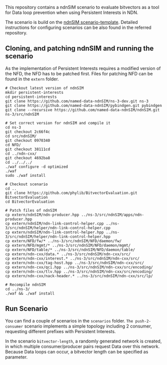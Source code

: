 This repository contains a ndnSIM scenario to evaluate bitvectors as a tool for
Data loop prevention when using Persistent Interests in NDN.

The scenario is build on the [ndnSIM scenario-template](https://github.com/named-data-ndnSIM/scenario-template). Detailed instructions for configuring scenarios can be also found in the referred repository.

## Cloning, and patching ndnSIM and running the scenario

As the implementation of Persistent Interests requires a modified version of
the NFD, the NFD has to be patched first. Files for patching NFD can be found
in the `extern` folder.

    # Checkout latest version of ndnSIM
    mkdir persistent-interests
    cd persistent-interests
    git clone https://github.com/named-data-ndnSIM/ns-3-dev.git ns-3
    git clone https://github.com/named-data-ndnSIM/pybindgen.git pybindgen
    git clone --recursive https://github.com/named-data-ndnSIM/ndnSIM.git ns-3/src/ndnSIM

    # Set correct version for ndnSIM and compile it
    cd ns-3
    git checkout 2c66f4c
    cd src/ndnSIM/
    git checkout 0970340
    cd NFD/
    git checkout 38111cd
    cd ../ndn-cxx/
    git checkout 4692ba8
    cd ../../../
    ./waf configure -d optimized
    ./waf
    sudo ./waf install

    # Checkout scenario
    cd ..
    git clone https://github.com/phylib/BitvectorEvaluation.git BitvectorEvaluation
    cd BitvectorEvaluation

    # Patch files of ndnSIM
    cp extern/ndnSIM/ndn-producer.hpp ../ns-3/src/ndnSIM/apps/ndn-producer.hpp
    cp extern/ndnSIM/ndn-link-control-helper.cpp ../ns-3/src/ndnSIM/helper/ndn-link-control-helper.cpp
    cp extern/ndnSIM/ndn-link-control-helper.hpp ../ns-3/src/ndnSIM/helper/ndn-link-control-helper.hpp
    cp extern/NFD/fw/* ../ns-3/src/ndnSIM/NFD/daemon/fw/
    cp extern/NFD/mgmt/* ../ns-3/src/ndnSIM/NFD/daemon/mgmt/
    cp extern/NFD/table/* ../ns-3/src/ndnSIM/NFD/daemon/table/
    cp extern/ndn-cxx/data.* ../ns-3/src/ndnSIM/ndn-cxx/src/
    cp extern/ndn-cxx/interest.* ../ns-3/src/ndnSIM/ndn-cxx/src/
    cp extern/ndn-cxx/tag-host.hpp ../ns-3/src/ndnSIM/ndn-cxx/src/
    cp extern/ndn-cxx/qci.hpp ../ns-3/src/ndnSIM/ndn-cxx/src/encoding/
    cp extern/ndn-cxx/tlv.hpp ../ns-3/src/ndnSIM/ndn-cxx/src/encoding/
    cp extern/ndn-cxx/nack-header.* ../ns-3/src/ndnSIM/ndn-cxx/src/lp/

    # Recompile ndnSIM
    cd ../ns-3/
    ./waf && ./waf install

## Run Scenario

You can find a couple of scenarios in the `scenarios` folder. `The push-2-consumer`
scenario implements a simple topology including 2 consumer, requesting different
prefixes with Persistent Interests.

In the scenario `bitvector-length`, a randomly generated network is created, in
which multiple consumer/producer pairs request Data over this network. Because
Data loops can occur, a bitvector length can be specified as parameter.
